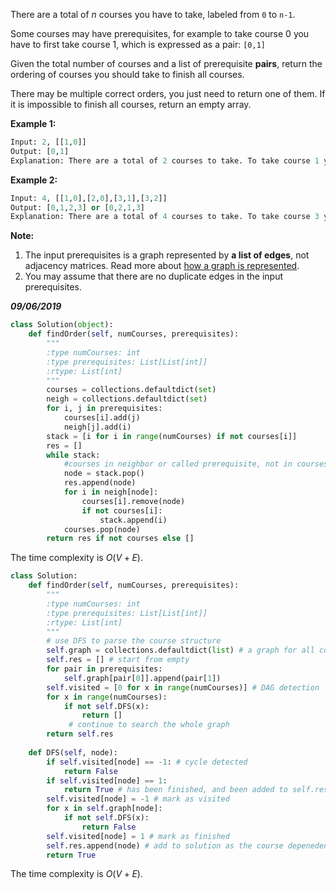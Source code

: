 There are a total of *n* courses you have to take, labeled from `0` to `n-1`.

Some courses may have prerequisites, for example to take course 0 you have to first take course 1, which is expressed as a pair: `[0,1]`

Given the total number of courses and a list of prerequisite **pairs**, return the ordering of courses you should take to finish all courses.

There may be multiple correct orders, you just need to return one of them. If it is impossible to finish all courses, return an empty array.

**Example 1:**

```python
Input: 2, [[1,0]] 
Output: [0,1]
Explanation: There are a total of 2 courses to take. To take course 1 you should have finished course 0. So the correct course order is [0,1] .
```

**Example 2:**

```python
Input: 4, [[1,0],[2,0],[3,1],[3,2]]
Output: [0,1,2,3] or [0,2,1,3]
Explanation: There are a total of 4 courses to take. To take course 3 you should have finished both courses 1 and 2. Both courses 1 and 2 should be taken after you finished course 0. So one correct course order is [0,1,2,3]. Another correct ordering is [0,2,1,3] .
```

**Note:**

1. The input prerequisites is a graph represented by **a list of edges**, not adjacency matrices. Read more about [how a graph is represented](https://www.khanacademy.org/computing/computer-science/algorithms/graph-representation/a/representing-graphs).
2. You may assume that there are no duplicate edges in the input prerequisites.

***09/06/2019***

```python
class Solution(object):
    def findOrder(self, numCourses, prerequisites):
        """
        :type numCourses: int
        :type prerequisites: List[List[int]]
        :rtype: List[int]
        """
        courses = collections.defaultdict(set)
        neigh = collections.defaultdict(set)
        for i, j in prerequisites:
            courses[i].add(j)
            neigh[j].add(i)
        stack = [i for i in range(numCourses) if not courses[i]]
        res = []
        while stack:
            #courses in neighbor or called prerequisite, not in courses dict, which means they can be chosen firstly
            node = stack.pop()
            res.append(node)
            for i in neigh[node]:
                courses[i].remove(node)
                if not courses[i]:
                    stack.append(i)
            courses.pop(node)
        return res if not courses else []
```

The time complexity is $O(V+E)$.



```python
class Solution:
    def findOrder(self, numCourses, prerequisites):
        """
        :type numCourses: int
        :type prerequisites: List[List[int]]
        :rtype: List[int]
        """
        # use DFS to parse the course structure
        self.graph = collections.defaultdict(list) # a graph for all courses
        self.res = [] # start from empty
        for pair in prerequisites:
            self.graph[pair[0]].append(pair[1]) 
        self.visited = [0 for x in range(numCourses)] # DAG detection 
        for x in range(numCourses):
            if not self.DFS(x):
                return []
             # continue to search the whole graph
        return self.res
    
    def DFS(self, node):
        if self.visited[node] == -1: # cycle detected
            return False
        if self.visited[node] == 1:
            return True # has been finished, and been added to self.res
        self.visited[node] = -1 # mark as visited
        for x in self.graph[node]:
            if not self.DFS(x):
                return False
        self.visited[node] = 1 # mark as finished
        self.res.append(node) # add to solution as the course depenedent on previous ones
        return True
```

The time complexity is $O(V+E)$.